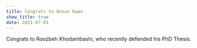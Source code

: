 ```yaml
---
title: Congrats to Anson Kwan
show_title: true
date: 2021-07-01
---
```


Congrats to Roozbeh Khodambashi, who recently defended his PhD Thesis.  
